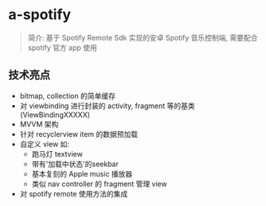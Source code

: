 # a-spotify

> 简介: 基于 Spotify Remote Sdk 实现的安卓 Spotify 音乐控制端, 需要配合 spotify 官方 app 使用

## 技术亮点

- bitmap, collection 的简单缓存
- 对 viewbinding 进行封装的 activity, fragment 等的基类 (ViewBindingXXXXX)
- MVVM 架构
- 针对 recyclerview item 的数据预加载
- 自定义 view
  如:
    - 跑马灯 textview
    - 带有'加载中状态'的seekbar
    - 基本复刻的 Apple music 播放器
    - 类似 nav controller 的 fragment 管理 view
- 对 spotify remote 使用方法的集成